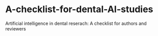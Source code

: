 # A-checklist-for-dental-AI-studies
Artificial intelligence in dental reserach: A checklist for authors and reviewers
